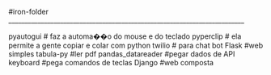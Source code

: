 #iron-folder _________________________________________________________________________

pyautogui            # faz a automa��o do mouse e do teclado
pyperclip            # ela permite a gente copiar e colar com python
twilio               # para chat bot
Flask                #web simples
tabula-py            #ler pdf
pandas_datareader    #pegar dados de API
keyboard             #pega comandos de teclas
Django               #web composta